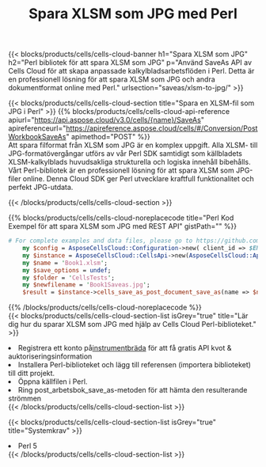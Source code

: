 ﻿---
title:  Spara XLSM som JPG med Perl
description:  Använder Aspose.Cells Cloud SDK för Perl för att spara XLSM-formatfilen som JPG-formatfil.
kwords: Excel, Save XLSM as JPG, REST, Perl
howto: How to save XLSM as JPG using Aspose.Cells Cloud Perl library.
---
{{< blocks/products/cells/cells-cloud-banner h1="Spara XLSM som JPG" h2="Perl bibliotek för att spara XLSM som JPG" p="Använd SaveAs API av Cells Cloud för att skapa anpassade kalkylbladsarbetsflöden i Perl. Detta är en professionell lösning för att spara XLSM som JPG och andra dokumentformat online med Perl." urlsection="saveas/xlsm-to-jpg/" >}}

{{< blocks/products/cells/cells-cloud-section title="Spara en XLSM-fil som JPG i Perl" >}}
{{% blocks/products/cells/cells-cloud-api-reference apiurl="https://api.aspose.cloud/v3.0/cells/{name}/SaveAs" apireferenceurl="https://apireference.aspose.cloud/cells/#/Conversion/PostWorkbookSaveAs" apimethod="POST" %}}
<br/>
Att spara filformat från XLSM som JPG är en komplex uppgift. Alla XLSM- till JPG-formatövergångar utförs av vår Perl SDK samtidigt som källbladets XLSM-kalkylblads huvudsakliga strukturella och logiska innehåll bibehålls. Vårt Perl-bibliotek är en professionell lösning för att spara XLSM som JPG-filer online. Denna Cloud SDK ger Perl utvecklare kraftfull funktionalitet och perfekt JPG-utdata.

{{< /blocks/products/cells/cells-cloud-section >}}

{{% blocks/products/cells/cells-cloud-noreplacecode title="Perl Kod Exempel för att spara XLSM som JPG med REST API" gistPath="" %}}
  
```perl
# For complete examples and data files, please go to https://github.com/aspose-cells-cloud/aspose-cells-cloud-perl/
    my $config = AsposeCellsCloud::Configuration->new( client_id => $ENV{'ProductClientId'}, client_secret => $ENV{'ProductClientSecret'});
    my $instance = AsposeCellsCloud::CellsApi->new(AsposeCellsCloud::ApiClient->new( $config));
    my $name = 'Book1.xlsm';
    my $save_options = undef;
    my $folder = 'CellsTests';
    my $newfilename = 'Book1Saveas.jpg';
    $result = $instance->cells_save_as_post_document_save_as(name => $name,save_options => $save_options, newfilename => $newfilename, folder => $folder);
```
  
{{% /blocks/products/cells/cells-cloud-noreplacecode %}}
<br/>
{{< blocks/products/cells/cells-cloud-section-list isGrey="true" title="Lär dig hur du sparar XLSM som JPG med hjälp av Cells Cloud Perl-biblioteket." >}}
<li> Registrera ett konto på<a href="https://dashboard.aspose.cloud/">instrumentbräda</a> för att få gratis API kvot & auktoriseringsinformation</li>
<li>Installera Perl-biblioteket och lägg till referensen (importera biblioteket) till ditt projekt.</li>
<li>Öppna källfilen i Perl.</li>
<li>Ring post_arbetsbok_save_as-metoden för att hämta den resulterande strömmen</li>
{{< /blocks/products/cells/cells-cloud-section-list >}}

{{< blocks/products/cells/cells-cloud-section-list isGrey="true" title="Systemkrav" >}}
<li>Perl 5</li>
{{< /blocks/products/cells/cells-cloud-section-list >}}
